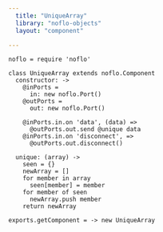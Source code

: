 ```yaml
---
  title: "UniqueArray"
  library: "noflo-objects"
  layout: "component"

---
```


    noflo = require 'noflo'
    
    class UniqueArray extends noflo.Component
      constructor: ->
        @inPorts =
          in: new noflo.Port()
        @outPorts =
          out: new noflo.Port()
    
        @inPorts.in.on 'data', (data) =>
          @outPorts.out.send @unique data
        @inPorts.in.on 'disconnect', =>
          @outPorts.out.disconnect()
    
      unique: (array) ->
        seen = {}
        newArray = []
        for member in array
          seen[member] = member
        for member of seen
          newArray.push member
        return newArray
    
    exports.getComponent = -> new UniqueArray
    

